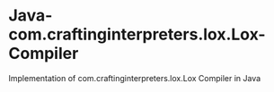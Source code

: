 # Java-com.craftinginterpreters.lox.Lox-Compiler
Implementation of com.craftinginterpreters.lox.Lox Compiler in Java
